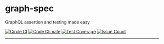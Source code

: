 # graph-spec

GraphQL assertion and testing made easy

[![Circle CI](https://circleci.com/gh/rricard/graph-spec/tree/master.svg?style=svg)](https://circleci.com/gh/rricard/graph-spec/tree/master) [![Code Climate](https://codeclimate.com/repos/572b9718ee6f41008b000c4c/badges/785614f6bde8c4d9dc30/gpa.svg)](https://codeclimate.com/repos/572b9718ee6f41008b000c4c/feed) [![Test Coverage](https://codeclimate.com/repos/572b9718ee6f41008b000c4c/badges/785614f6bde8c4d9dc30/coverage.svg)](https://codeclimate.com/repos/572b9718ee6f41008b000c4c/coverage) [![Issue Count](https://codeclimate.com/repos/572b9718ee6f41008b000c4c/badges/785614f6bde8c4d9dc30/issue_count.svg)](https://codeclimate.com/repos/572b9718ee6f41008b000c4c/feed)

---
